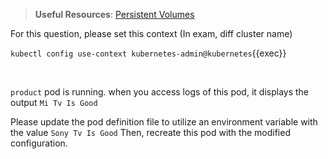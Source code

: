
> <strong>Useful Resources</strong>: [Persistent Volumes](https://kubernetes.io/docs/concepts/storage/persistent-volumes/)

For this question, please set this context (In exam, diff cluster name)

`kubectl config use-context kubernetes-admin@kubernetes`{{exec}}

<br>


`product` pod is running. when you access logs of this pod, it displays the output `Mi Tv Is Good`

Please update the pod definition file to utilize an environment variable with the value `Sony Tv Is Good` Then, recreate this pod with the modified configuration.